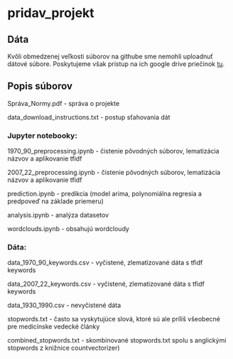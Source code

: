 # pridav_projekt

## Dáta
Kvôli obmedzenej veľkosti súborov na githube sme nemohli uploadnuť dátové súbore. Poskytujeme však prístup na ich google drive priečinok [tu](https://drive.google.com/drive/folders/12eN16GMV8k86mfVxTKZCFL97824JK3q_?usp=sharing).
## Popis súborov

Správa_Normy.pdf - správa o projekte 

data_download_instructions.txt - postup sťahovania dát
 
### Jupyter notebooky: 

1970_90_preprocessing.ipynb - čistenie pôvodných súborov, lematizácia názvov a aplikovanie tfidf 

2007_22_preprocessing.ipynb - čistenie pôvodných súborov, lematizácia názvov a aplikovanie tfidf 

prediction.ipynb - predikcia (model arima, polynomiálna regresia a predpoveď na základe priemeru) 

analysis.ipynb - analýza datasetov

wordclouds.ipynb - obsahujú wordcloudy 
 
 
### Dáta:

data_1970_90_keywords.csv - vyčistené, zlematizované dáta s tfidf keywords  

data_2007_22_keywords.csv - vyčistené, zlematizované dáta s tfidf keywords

data_1930_1990.csv - nevyčistené dáta 

stopwords.txt - často sa vyskytujúce slová, ktoré sú ale príliš všeobecné pre medicínske vedecké články 

combined_stopwords.txt - skombinované stopwords.txt spolu s anglickými stopwords z knižnice countvectorizer) 




